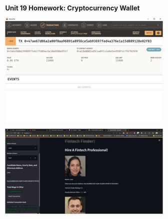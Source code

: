 ## Unit 19 Homework: Cryptocurrency Wallet

![transaction example](gnache_confirm.jpg)


![transaction confirmation gnache](streamlit_transaction.jpg)
